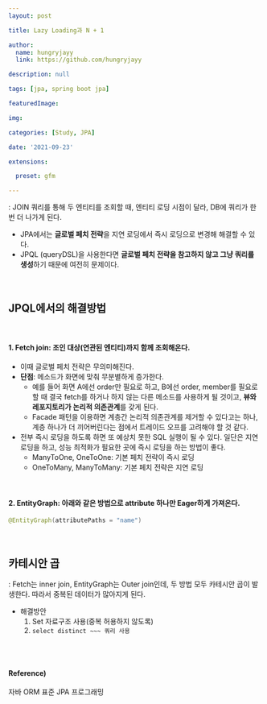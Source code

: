 ```yaml
---
layout: post

title: Lazy Loading과 N + 1

author: 
  name: hungryjayy
  link: https://github.com/hungryjayy

description: null

tags: [jpa, spring boot jpa]

featuredImage: 

img: 

categories: [Study, JPA]

date: '2021-09-23'

extensions:

  preset: gfm

---
```


: JOIN 쿼리를 통해 두 엔티티를 조회할 때, 엔티티 로딩 시점이 달라, DB에 쿼리가 한번 더 나가게 된다.

* JPA에서는 **글로벌 페치 전략**을 지연 로딩에서 즉시 로딩으로 변경해 해결할 수 있다.
* JPQL (queryDSL)을 사용한다면 **글로벌 페치 전략을 참고하지 않고 그냥 쿼리를 생성**하기 때문에 여전히 문제이다.

<br>

## JPQL에서의 해결방법

<br>

#### 1. **Fetch join**: 조인 대상(연관된 엔티티)까지 함께 조회해온다.

* 이때 글로벌 페치 전략은 무의미해진다.
* **단점**: 메소드가 화면에 맞춰 무분별하게 증가한다.
  * 예를 들어 화면 A에선 order만 필요로 하고, B에선 order, member를 필요로 할 때 결국 fetch를 하거나 하지 않는 다른 메소드를 사용하게 될 것이고, **뷰와 레포지토리가 논리적 의존관계**를 갖게 된다.
  * Facade 패턴을 이용하면 계층간 논리적 의존관계를 제거할 수 있다고는 하나, 계층 하나가 더 끼어버린다는 점에서 트레이드 오프를 고려해야 할 것 같다.
* 전부 즉시 로딩을 하도록 하면 또 예상치 못한 SQL 실행이 될 수 있다. 일단은 지연 로딩을 하고, 성능 최적화가 필요한 곳에 즉시 로딩을 하는 방법이 좋다.
  * ManyToOne, OneToOne: 기본 페치 전략이 즉시 로딩
  * OneToMany, ManyToMany: 기본 페치 전략은 지연 로딩

<br>

#### 2. EntityGraph: 아래와 같은 방법으로 attribute 하나만 Eager하게 가져온다.

```java
@EntityGraph(attributePaths = "name")
```

<br>

## 카테시안 곱

: Fetch는 inner join, EntityGraph는 Outer join인데, 두 방법 모두 카테시안 곱이 발생한다. 따라서 중복된 데이터가 많아지게 된다.

* 해결방안
  1. Set 자료구조 사용(중복 허용하지 않도록)
  2. `select distinct ~~~ 쿼리 사용`

<br><br>

#### Reference)

자바 ORM 표준 JPA 프로그래밍 


